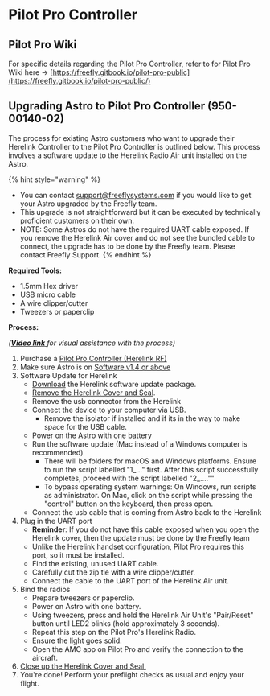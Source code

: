 # Pilot Pro Controller

## Pilot Pro Wiki

For specific details regarding the Pilot Pro Controller, refer to for Pilot Pro Wiki here -> [https://freefly.gitbook.io/pilot-pro-public](https://freefly.gitbook.io/pilot-pro-public/)



## Upgrading Astro to Pilot Pro Controller (950-00140-02)

The process for existing Astro customers who want to upgrade their Herelink Controller to the Pilot Pro Controller is outlined below. This process involves a software update to the Herelink Radio Air unit installed on the Astro.

{% hint style="warning" %}
* You can contact support@freeflysystems.com if you would like to get your Astro upgraded by the Freefly team.
* This upgrade is not straightforward but it can be executed by technically proficient customers on their own.
* NOTE: Some Astros do not have the required UART cable exposed. If you remove the Herelink Air cover and do not see the bundled cable to connect, the upgrade has to be done by the Freefly team. Please contact Freefly Support.
{% endhint %}



**Required Tools:**

* 1.5mm Hex driver
* USB micro cable
* A wire clipper/cutter
* Tweezers or paperclip



**Process:**

_(_[_**Video link**_ ](https://www.loom.com/share/14b68e89742147e69fb4fc8632262a84?sid=21e2c2c9-a019-47c5-808e-7cb4b8d75046)_for visual assistance with the process)_

1. Purchase a [Pilot Pro Controller (Herelink RF)](https://store.freeflysystems.com/products/pilot-pro)
2. Make sure Astro is on [Software v1.4 or above](../../../maintenance/software-release-notes/software.md)
3. Software Update for Herelink
   * [Download](https://freeflyeng.s3.us-west-2.amazonaws.com/_SoftwareReleases/script-herelink-user_pilot_pro_upgrade-v1.zip) the Herelink software update package.
   * [Remove the Herelink Cover and Seal](pilot-handsets/herelink-controller-maintenance/removing-reinstalling-the-herelink-cover.md#removing-the-herelink-cover).
   * Remove the usb connector from the Herelink
   * Connect the device to your computer via USB.
     * Remove the isolator if installed and if its in the way to make space for the USB cable.
   * Power on the Astro with one battery
   * Run the software update (Mac instead of a Windows computer is recommended)
     * There will be folders for macOS and Windows platforms. Ensure to run the script labelled "1\_..." first. After this script successfully completes, proceed with the script labelled "2\_....""
     * To bypass operating system warnings: On Windows, run scripts as administrator. On Mac, click on the script while pressing the "control" button on the keyboard, then press open.
   * Connect the usb cable that is coming from Astro back to the Herelink
4. Plug in the UART port
   * **Reminder**: If you do not have this cable exposed when you open the Herelink cover, then the update must be done by the Freefly team
   * Unlike the Herelink handset configuration, Pilot Pro requires this port, so it must be installed.
   * Find the existing, unused UART cable.
   * Carefully cut the zip tie with a wire clipper/cutter.
   * Connect the cable to the UART port of the Herelink Air unit.
5. Bind the radios
   * Prepare tweezers or paperclip.
   * Power on Astro with one battery.
   * Using tweezers, press and hold the Herelink Air Unit's "Pair/Reset" button until LED2 blinks (hold approximately 3 seconds).
   * Repeat this step on the Pilot Pro's Herelink Radio.
   * Ensure the light goes solid.
   * Open the AMC app on Pilot Pro and verify the connection to the aircraft.&#x20;
6. [Close up the Herelink Cover and Seal.](pilot-handsets/herelink-controller-maintenance/removing-reinstalling-the-herelink-cover.md#reinstalling-the-herelink-cover)
7. You're done! Perform your preflight checks as usual and enjoy your flight.



